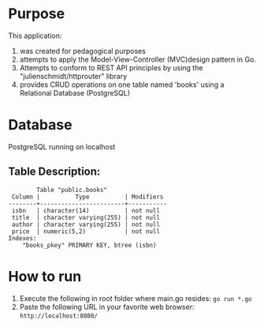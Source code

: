 # Purpose
This application:
1. was created for pedagogical purposes
2. attempts to apply the Model-View-Controller (MVC)design pattern in Go.
3. Attempts to conform to REST API principles by using the "julienschmidt/httprouter" library
4. provides CRUD operations on one table named 'books' using a Relational Database (PostgreSQL)

# Database
PostgreSQL running on localhost

## Table Description:
```
        Table "public.books"
 Column |          Type          | Modifiers 
--------+------------------------+-----------
 isbn   | character(14)          | not null
 title  | character varying(255) | not null
 author | character varying(255) | not null
 price  | numeric(5,2)           | not null
Indexes:
    "books_pkey" PRIMARY KEY, btree (isbn)
```
# How to run
1. Execute the following in root folder where main.go resides: ```go run *.go```
2. Paste the following URL in your favorite web browser: ```http://localhost:8080/```
